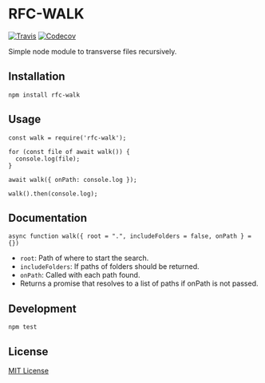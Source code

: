 # RFC-WALK

[![Travis](https://img.shields.io/travis/fcostarodrigo/rfc-walk.svg)](https://travis-ci.org/fcostarodrigo/rfc-walk)
[![Codecov](https://img.shields.io/codecov/c/github/fcostarodrigo/rfc-walk.svg)](https://codecov.io/gh/fcostarodrigo/rfc-walk/)

Simple node module to transverse files recursively.

## Installation

    npm install rfc-walk

## Usage

    const walk = require('rfc-walk');

    for (const file of await walk()) {
      console.log(file);
    }

    await walk({ onPath: console.log });

    walk().then(console.log);

## Documentation

    async function walk({ root = ".", includeFolders = false, onPath } = {})

* `root`: Path of where to start the search.
* `includeFolders`: If paths of folders should be returned.
* `onPath`: Called with each path found.
* Returns a promise that resolves to a list of paths if onPath is not passed.

## Development

    npm test

## License

[MIT License](http://www.opensource.org/licenses/mit-license.php)
